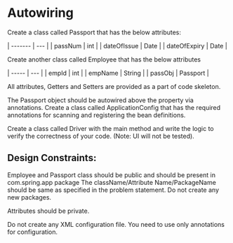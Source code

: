 # Autowiring

Create a class called Passport that has the below attributes:

| ------- | --- |
| passNum | int | 
| dateOfIssue | Date |
| dateOfExpiry | Date |

Create another class called Employee that has the below attributes                  

| ----- | --- |
| empId | int |
| empName | String |
| passObj | Passport |

All attributes, Getters and Setters are provided as a part of code skeleton.

The Passport object should be autowired above the property via annotations. Create a class called ApplicationConfig that has the required annotations for scanning and registering the bean definitions.

Create a class called Driver with the main method and write the logic to verify the correctness of your code. (Note: UI will not be tested).

## Design Constraints:

Employee and Passport class should be public and should be present in com.spring.app package
The className/Attribute Name/PackageName should be same as specified in the problem statement. Do not create any new packages.

Attributes should be private.

Do not create any XML configuration file. You need to use only annotations for configuration.